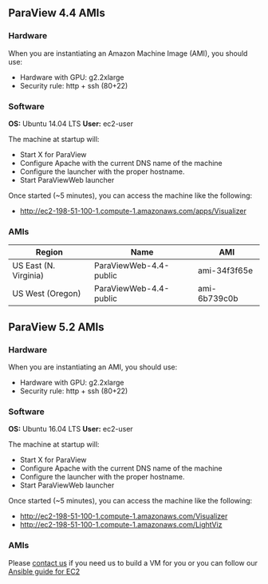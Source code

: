 ## ParaView 4.4 AMIs

### Hardware

When you are instantiating an Amazon Machine Image (AMI), you should use:
- Hardware with GPU: g2.2xlarge
- Security rule: http + ssh (80+22)

### Software

__OS:__ Ubuntu 14.04 LTS
__User:__ ec2-user

The machine at startup will:
- Start X for ParaView
- Configure Apache with the current DNS name of the machine
- Configure the launcher with the proper hostname.
- Start ParaViewWeb launcher

Once started (~5 minutes), you can access the machine like the following:
- http://ec2-198-51-100-1.compute-1.amazonaws.com/apps/Visualizer

### AMIs

| Region                | Name                   | AMI          |
| --------------------- | ---------------------- | ------------ |
| US East (N. Virginia) | ParaViewWeb-4.4-public | ami-34f3f65e |
| US West (Oregon)      | ParaViewWeb-4.4-public | ami-6b739c0b |

## ParaView 5.2 AMIs

### Hardware

When you are instantiating an AMI, you should use:
- Hardware with GPU: g2.2xlarge
- Security rule: http + ssh (80+22)

### Software

__OS:__ Ubuntu 16.04 LTS
__User:__ ec2-user

The machine at startup will:
- Start X for ParaView
- Configure Apache with the current DNS name of the machine
- Configure the launcher with the proper hostname.
- Start ParaViewWeb launcher

Once started (~5 minutes), you can access the machine like the following:
- http://ec2-198-51-100-1.compute-1.amazonaws.com/Visualizer
- http://ec2-198-51-100-1.compute-1.amazonaws.com/LightViz

### AMIs

Please [contact us](http://www.kitware.com/products/support.html) if you need us to build a VM for you or you can follow our [Ansible guide for EC2](ansible.html#EC2-Deployment)
